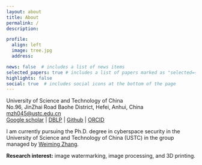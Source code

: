 ```yaml
---
layout: about
title: About
permalink: /
description: 

profile:
  align: left
  image: tree.jpg
  address: 

news: false  # includes a list of news items
selected_papers: true # includes a list of papers marked as "selected={true}"
highlights: false
social: true  # includes social icons at the bottom of the page
---
```


University of Science and Technology of China<br>
No.96, JinZhai Road Baohe District, Hefei, Anhui, China<br>
mzh045@ustc.edu.cn<br>
[Google scholar](https://scholar.google.com/citations?user=Eom6m6UAAAAJ) | [DBLP](https://dblp.org/pid/240/2623.html) | [Github](https://github.com/mzh045) | [ORCID](https://orcid.org/0000-0002-8153-341X)

I am currently pursuing the Ph.D. degree in cyberspace security in the University of Science and Technology of China (USTC) in the group managed by [Weiming Zhang](http://staff.ustc.edu.cn/~zhangwm/).

**Research interest:** image watermarking, image processing, and 3D printing.
